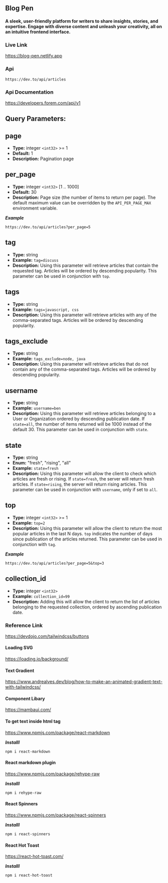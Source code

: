 ## Blog Pen


#### A sleek, user-friendly platform for writers to share insights, stories, and expertise. Engage with diverse content and unleash your creativity, all on an intuitive frontend interface.

### Live Link
https://blog-pen.netlify.app

### Api
```
https://dev.to/api/articles
```

### Api Documentation
https://developers.forem.com/api/v1

## Query Parameters:

## page
- **Type:** integer `<int32>` >= 1
- **Default:** 1
- **Description:** Pagination page

## per_page
- **Type:** integer `<int32>` [1 .. 1000]
- **Default:** 30
- **Description:** Page size (the number of items to return per page). The default maximum value can be overridden by the `API_PER_PAGE_MAX` environment variable.

***Example***
```
https://dev.to/api/articles?per_page=5
```

## tag
- **Type:** string
- **Example:** `tag=discuss`
- **Description:** Using this parameter will retrieve articles that contain the requested tag. Articles will be ordered by descending popularity. This parameter can be used in conjunction with `top`.

## tags
- **Type:** string
- **Example:** `tags=javascript, css`
- **Description:** Using this parameter will retrieve articles with any of the comma-separated tags. Articles will be ordered by descending popularity.

## tags_exclude
- **Type:** string
- **Example:** `tags_exclude=node, java`
- **Description:** Using this parameter will retrieve articles that do not contain any of the comma-separated tags. Articles will be ordered by descending popularity.

## username
- **Type:** string
- **Example:** `username=ben`
- **Description:** Using this parameter will retrieve articles belonging to a User or Organization ordered by descending publication date. If `state=all`, the number of items returned will be 1000 instead of the default 30. This parameter can be used in conjunction with `state`.

## state
- **Type:** string
- **Enum:** "fresh", "rising", "all"
- **Example:** `state=fresh`
- **Description:** Using this parameter will allow the client to check which articles are fresh or rising. If `state=fresh`, the server will return fresh articles. If `state=rising`, the server will return rising articles. This parameter can be used in conjunction with `username`, only if set to `all`.

## top
- **Type:** integer `<int32>` >= 1
- **Example:** `top=2`
- **Description:** Using this parameter will allow the client to return the most popular articles in the last N days. `top` indicates the number of days since publication of the articles returned. This parameter can be used in conjunction with `tag`.

***Example***
```
https://dev.to/api/articles?per_page=5&top=3
```

## collection_id
- **Type:** integer `<int32>`
- **Example:** `collection_id=99`
- **Description:** Adding this will allow the client to return the list of articles belonging to the requested collection, ordered by ascending publication date.


### Reference Link
https://devdojo.com/tailwindcss/buttons

#### Loading SVG
https://loading.io/background/

#### Text Gradient
https://www.andrealves.dev/blog/how-to-make-an-animated-gradient-text-with-tailwindcss/

#### Component Libary
https://mambaui.com/

#### To get text inside html tag 
https://www.npmjs.com/package/react-markdown

***Installl***
```
npm i react-markdown
```

#### React markdown plugin
https://www.npmjs.com/package/rehype-raw

***Installl***
```
npm i rehype-raw
```


#### React Spinners
https://www.npmjs.com/package/react-spinners

***Installl***
```
npm i react-spinners
```


#### React Hot Toast
https://react-hot-toast.com/

***Installl***
```
npm i react-hot-toast
```